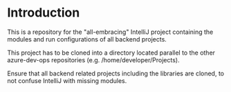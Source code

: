 # Introduction

This is a repository for the "all-embracing" IntelliJ project containing
the modules and run configurations of all backend projects.

This project has to be cloned into a directory located parallel to the 
other azure-dev-ops repositories (e.g. /home/developer/Projects).

Ensure that all backend related projects including the libraries are
cloned, to not confuse IntelliJ with missing modules.
